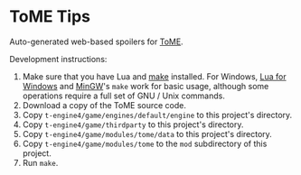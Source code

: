 ToME Tips
=========

Auto-generated web-based spoilers for [ToME](http://te4.org/).

Development instructions:

1. Make sure that you have Lua and [make](https://www.gnu.org/software/make/) installed.  For Windows, [Lua for Windows](http://code.google.com/p/luaforwindows/) and [MinGW](http://www.mingw.org/)'s `make` work for basic usage, although some operations require a full set of GNU / Unix commands.
2. Download a copy of the ToME source code.
3. Copy `t-engine4/game/engines/default/engine` to this project's directory.
4. Copy `t-engine4/game/thirdparty` to this project's directory.
5. Copy `t-engine4/game/modules/tome/data` to this project's directory.
6. Copy `t-engine4/game/modules/tome` to the `mod` subdirectory of this project.
7. Run `make`.
